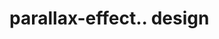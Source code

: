 # parallax-effect.. design                                                                                                                                                                                                                                                                                                          
                                     


